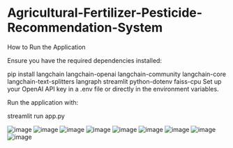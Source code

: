 # Agricultural-Fertilizer-Pesticide-Recommendation-System
How to Run the Application

Ensure you have the required dependencies installed:

pip install langchain langchain-openai langchain-community langchain-core langchain-text-splitters langraph streamlit python-dotenv faiss-cpu
Set up your OpenAI API key in a .env file or directly in the environment variables.

Run the application with:

streamlit run app.py

![image](https://github.com/user-attachments/assets/9a10a8c3-3877-4f65-8365-e877671496d9)
![image](https://github.com/user-attachments/assets/3366dbf1-d2ca-41d8-a030-f495ee3dab93)
![image](https://github.com/user-attachments/assets/623329c4-bd79-453b-856c-0a509a31893a)
![image](https://github.com/user-attachments/assets/439c7411-435e-4126-9ee6-fe4b5ab3b341)
![image](https://github.com/user-attachments/assets/344d1c43-5ec1-4ace-9c8c-fee7a4eba384)
![image](https://github.com/user-attachments/assets/2e35e16b-6d6e-41ae-8512-e557b72202d8)
![image](https://github.com/user-attachments/assets/a4bd6619-7661-47d2-bfd0-174e40301202)
![image](https://github.com/user-attachments/assets/44ff656d-77f4-44c7-b0cc-a126c5d3daf6)
![image](https://github.com/user-attachments/assets/319a4b73-af2b-4683-907b-5bf9c9b852ac)





  


